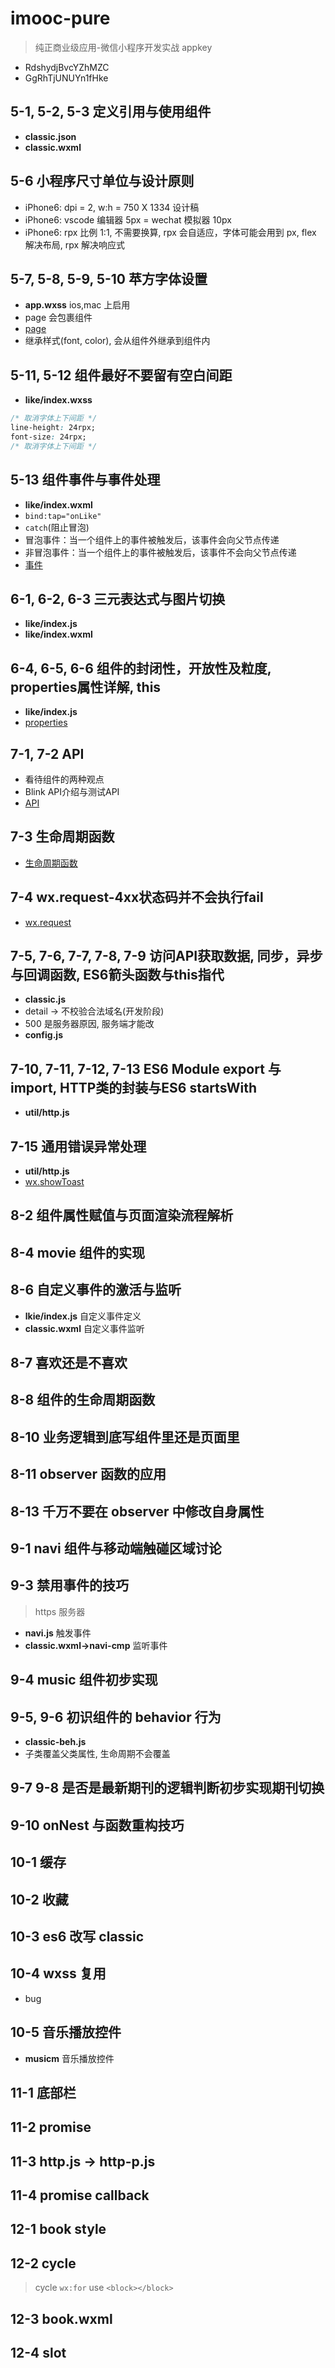 # imooc-pure

> 纯正商业级应用-微信小程序开发实战 appkey

- RdshydjBvcYZhMZC
- GgRhTjUNUYn1fHke

## 5-1, 5-2, 5-3 定义引用与使用组件

- **classic.json**
- **classic.wxml**

## 5-6 小程序尺寸单位与设计原则

- iPhone6: dpi = 2, w:h = 750 X 1334 设计稿
- iPhone6: vscode 编辑器 5px = wechat 模拟器 10px
- iPhone6: rpx 比例 1:1, 不需要换算, rpx 会自适应，字体可能会用到 px, flex 解决布局, rpx 解决响应式

## 5-7, 5-8, 5-9, 5-10 苹方字体设置

- **app.wxss** ios,mac 上启用
- page 会包裹组件
- [page](https://developers.weixin.qq.com/miniprogram/dev/framework/custom-component/wxml-wxss.html)
- 继承样式(font, color), 会从组件外继承到组件内

## 5-11, 5-12 组件最好不要留有空白间距

- **like/index.wxss**

```css
/* 取消字体上下间距 */
line-height: 24rpx;
font-size: 24rpx;
/* 取消字体上下间距 */
```

## 5-13 组件事件与事件处理

- **like/index.wxml**
- `bind:tap="onLike"`
- `catch`(阻止冒泡)
- 冒泡事件：当一个组件上的事件被触发后，该事件会向父节点传递
- 非冒泡事件：当一个组件上的事件被触发后，该事件不会向父节点传递
- [事件](https://developers.weixin.qq.com/miniprogram/dev/framework/view/wxml/event.html)

## 6-1, 6-2, 6-3 三元表达式与图片切换

- **like/index.js**
- **like/index.wxml**

## 6-4, 6-5, 6-6 组件的封闭性，开放性及粒度, properties属性详解, this

- **like/index.js**
- [properties](https://developers.weixin.qq.com/miniprogram/dev/framework/custom-component/component.html)

## 7-1, 7-2 API

- 看待组件的两种观点
- Blink API介绍与测试API
- [API](https://github.com/fujiale33/old-land-flask-api/blob/master/README.md#HTTP%E7%8A%B6%E6%80%81%E7%A0%81)

## 7-3 生命周期函数

- [生命周期函数](https://developers.weixin.qq.com/miniprogram/dev/framework/app-service/page.html#%E7%94%9F%E5%91%BD%E5%91%A8%E6%9C%9F)

## 7-4 wx.request-4xx状态码并不会执行fail

- [wx.request](https://developers.weixin.qq.com/miniprogram/dev/api/network/request/wx.request.html)

## 7-5, 7-6, 7-7, 7-8, 7-9 访问API获取数据, 同步，异步与回调函数, ES6箭头函数与this指代

- **classic.js**
- detail -> 不校验合法域名(开发阶段)
- 500 是服务器原因, 服务端才能改
- **config.js**

## 7-10, 7-11, 7-12, 7-13 ES6 Module export 与 import, HTTP类的封装与ES6 startsWith

- **util/http.js**

## 7-15 通用错误异常处理

- **util/http.js**
- [wx.showToast](https://developers.weixin.qq.com/miniprogram/dev/api/ui/interaction/wx.showToast.html)

## 8-2 组件属性赋值与页面渲染流程解析

## 8-4 movie 组件的实现

## 8-6 自定义事件的激活与监听

- **lkie/index.js** 自定义事件定义
- **classic.wxml** 自定义事件监听

## 8-7 喜欢还是不喜欢

## 8-8 组件的生命周期函数

## 8-10 业务逻辑到底写组件里还是页面里

## 8-11 observer 函数的应用

## 8-13 千万不要在 observer 中修改自身属性

## 9-1 navi 组件与移动端触碰区域讨论

## 9-3 禁用事件的技巧

> https 服务器

- **navi.js** 触发事件
- **classic.wxml->navi-cmp** 监听事件

## 9-4 music 组件初步实现

## 9-5, 9-6 初识组件的 behavior 行为

- **classic-beh.js**
- 子类覆盖父类属性, 生命周期不会覆盖

## 9-7 9-8 是否是最新期刊的逻辑判断初步实现期刊切换

## 9-10 onNest 与函数重构技巧

## 10-1 缓存

## 10-2 收藏

## 10-3 es6 改写 classic

## 10-4 wxss 复用

- bug

## 10-5 音乐播放控件

- **musicm** 音乐播放控件

## 11-1 底部栏

## 11-2 promise

## 11-3 http.js -> http-p.js

## 11-4 promise callback

## 12-1 book style

## 12-2 cycle

> cycle `wx:for` use `<block></block>`

## 12-3 book.wxml

## 12-4 slot
